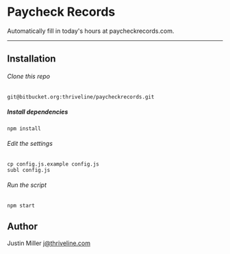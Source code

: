 # Paycheck Records

Automatically fill in today's hours at paycheckrecords.com.

------------------

## Installation

###### Clone this repo

```
git@bitbucket.org:thriveline/paycheckrecords.git
```

##### Install dependencies

```
npm install
```

###### Edit the settings

```
cp config.js.example config.js
subl config.js
```

###### Run the script

```
npm start
```

## Author

Justin Miller <j@thriveline.com>
